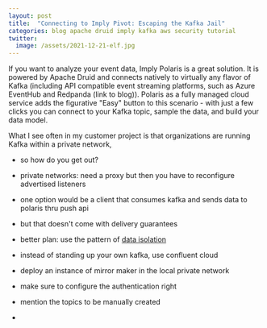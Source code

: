 ```yaml
---
layout: post
title:  "Connecting to Imply Pivot: Escaping the Kafka Jail"
categories: blog apache druid imply kafka aws security tutorial
twitter:
  image: /assets/2021-12-21-elf.jpg
---
```


If you want to analyze your event data, Imply Polaris is a great solution. It is powered by Apache Druid and connects natively to virtually any flavor of Kafka (including API compatible event streaming platforms, such as Azure EventHub and Redpanda (link to blog)). Polaris as a fully managed cloud service adds the figurative "Easy" button to this scenario - with just a few clicks you can connect to your Kafka topic, sample the data, and build your data model.

What I see often in my customer project is that organizations are running Kafka within a private network, 

- so how do you get out?
  
- private networks: need a proxy but then you have to reconfigure advertised listeners

- one option would be a client that consumes kafka and sends data to polaris thru push api
- but that doesn't come with delivery guarantees

- better plan: use the pattern of [data isolation](https://developers.redhat.com/articles/2023/11/13/demystifying-kafka-mirrormaker-2-use-cases-and-architecture#use_cases)

- instead of standing up your own kafka, use confluent cloud

- deploy an instance of mirror maker in the local private network

- make sure to configure the authentication right

- mention the topics to be manually created

- 
